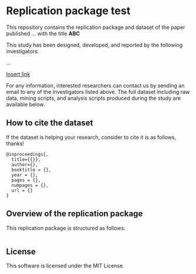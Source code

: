 # Replication package test
This repository contains the replication package and dataset of the paper published ... with the title **ABC**

This study has been designed, developed, and reported by the following investigators:

...

[Insert link](https://www.google.com)

For any information, interested researchers can contact us by sending an email to any of the investigators listed above. The full dataset including raw data, mining scripts, and analysis scripts produced during the study are available below.

How to cite the dataset
------
If the dataset is helping your research, consider to cite it is as follows, thanks!
```
@inproceedings{,
  title={{}},
  author={},
  booktitle = {},
  year = {},
  pages = {},
  numpages = {},
  url = {}
}
```

Overview of the replication package
------
This replication package is structured as follows:
```
```

License
------
This software is licensed under the MIT License.
